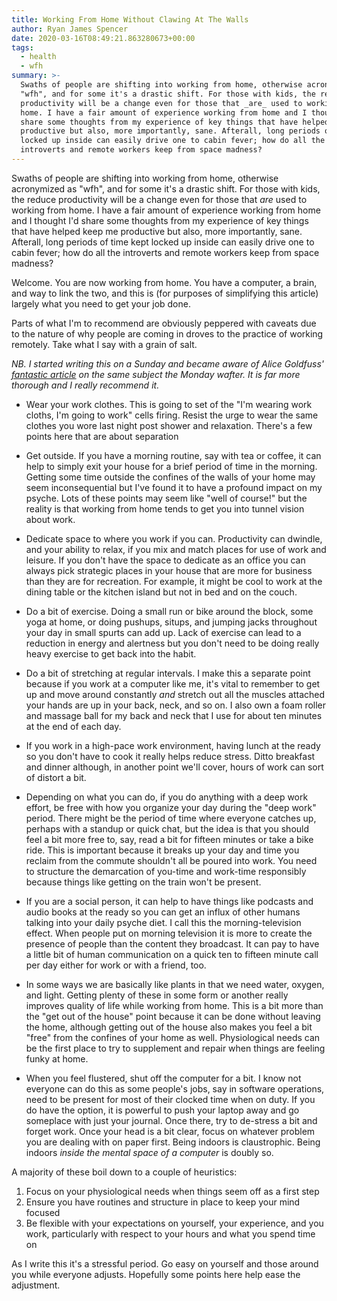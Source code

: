 ```yaml
---
title: Working From Home Without Clawing At The Walls
author: Ryan James Spencer
date: 2020-03-16T08:49:21.863280673+00:00
tags:
  - health
  - wfh
summary: >-
  Swaths of people are shifting into working from home, otherwise acronymized as
  "wfh", and for some it's a drastic shift. For those with kids, the reduce
  productivity will be a change even for those that _are_ used to working from
  home. I have a fair amount of experience working from home and I thought I'd
  share some thoughts from my experience of key things that have helped keep me
  productive but also, more importantly, sane. Afterall, long periods of time kept
  locked up inside can easily drive one to cabin fever; how do all the
  introverts and remote workers keep from space madness?
---
```


Swaths of people are shifting into working from home, otherwise acronymized as
"wfh", and for some it's a drastic shift. For those with kids, the reduce
productivity will be a change even for those that _are_ used to working from
home. I have a fair amount of experience working from home and I thought I'd
share some thoughts from my experience of key things that have helped keep me
productive but also, more importantly, sane. Afterall, long periods of time kept
locked up inside can easily drive one to cabin fever; how do all the
introverts and remote workers keep from space madness?

Welcome. You are now working from home. You have a computer, a brain, and way to
link the two, and this is (for purposes of simplifying this article) largely
what you need to get your job done.

Parts of what I'm to recommend are obviously peppered with caveats due to the
nature of why people are coming in droves to the practice of working remotely.
Take what I say with a grain of salt.

_NB. I started writing this on a Sunday and became aware of Alice Goldfuss'
[fantastic article](https://blog.alicegoldfuss.com/work-in-the-time-of-corona/)
on the same subject the Monday wafter. It is far more thorough and I really
recommend it._

* Wear your work clothes. This is going to set of the "I'm wearing work cloths,
  I'm going to work" cells firing. Resist the urge to wear the same clothes
  you wore last night post shower and relaxation. There's a few points here that
  are about separation

* Get outside. If you have a morning routine, say with tea or coffee, it can help
  to simply exit your house for a brief period of time in the morning.
  Getting some time outside the confines of the
  walls of your home may seem inconsequential but I've found it to have a
  profound impact on my psyche. Lots of these points may seem like "well of
  course!" but the reality is that working from home tends to get you into
  tunnel vision about work.

* Dedicate space to where you work if you can. Productivity can dwindle, and
  your ability to relax, if you mix and match places for use of work and
  leisure. If you don't have the space to dedicate as an office you can always
  pick strategic places in your house that are more for business than they are
  for recreation. For example, it might be cool to work at the dining table or
  the kitchen island but not in bed and on the couch.

* Do a bit of exercise. Doing a small run or bike around the block, some yoga at
  home, or doing pushups, situps, and jumping jacks throughout your day in small
  spurts can add up. Lack of exercise can lead to a reduction in energy and
  alertness but you don't need to be doing really heavy exercise to get back
  into the habit.

* Do a bit of stretching at regular intervals. I make this a separate point
  because if you work at a computer like me, it's vital to remember to get up
  and move around constantly _and_ stretch out all the muscles attached your
  hands are up in your back, neck, and so on. I also own a foam roller and
  massage ball for my back and neck that I use for about ten minutes at the end
  of each day.

* If you work in a high-pace work environment, having lunch at the ready so you
  don't have to cook it really helps reduce stress. Ditto breakfast and dinner
  although, in another point we'll cover, hours of work can sort of distort a
  bit.

* Depending on what you can do, if you do anything with a deep work effort, be
  free with how you organize your day during the "deep work" period. There might
  be the period of time where everyone catches up, perhaps with a standup or
  quick chat, but the idea is that you should feel a bit more free to, say, read
  a bit for fifteen minutes or take a bike ride. This is important because it breaks up
  your day and time you reclaim from the commute shouldn't all be poured into
  work. You need to structure the demarcation of you-time and work-time
  responsibly because things like getting on the train won't be present.

* If you are a social person, it can help to have things like podcasts and audio
  books at the ready so you can get an influx of other humans talking into your
  daily psyche diet. I call this the morning-television effect. When people put
  on morning television it is more to create the presence of people than the
  content they broadcast. It can pay to have a little bit of human communication
  on a quick ten to fifteen minute call per day either for work or with a
  friend, too.

* In some ways we are basically like plants in that we need water, oxygen, and
  light. Getting plenty of these in some form or another really improves quality
  of life while working from home. This is a bit more than the "get out of the
  house" point because it can be done without leaving the home, although getting
  out of the house also makes you feel a bit "free" from the confines of your
  home as well. Physiological needs can be the first place to try to supplement
  and repair when things are feeling funky at home.

* When you feel flustered, shut off the computer for a bit.
  I know not everyone can do this as some people's jobs, say in software
  operations, need to be present for most of their clocked time when on duty. If
  you do have the option, it is powerful to push your laptop away and go
  someplace with just your journal. Once there, try to de-stress a bit and
  forget work. Once your head is a bit clear, focus on whatever problem you are
  dealing with on paper first. Being indoors is claustrophic. Being indoors
  _inside the mental space of a computer_ is doubly so.

A majority of these boil down to a couple of heuristics:

1. Focus on your physiological needs when things seem off as a first step
2. Ensure you have routines and structure in place to keep your mind focused
3. Be flexible with your expectations on yourself, your experience, and you
   work, particularly with respect to your hours and what you spend time on

As I write this it's a stressful period. Go easy on yourself and those around
you while everyone adjusts. Hopefully some points here help ease the adjustment.

